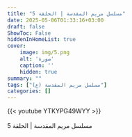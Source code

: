 ```yaml
---
title: "مسلسل مريم المقدسة | الحلقة 5"
date: 2025-05-06T01:33:16+03:00
draft: false
ShowToc: False
hiddenInHomeList: true
cover:
    image: img/5.png
    alt: 'صورة'
    caption: ''
    hidden: true
summary: ""
tags: ["مسلسل مريم المقدسة (ع)"]
categories: []
---
```


{{< youtube YTKYPG49WYY >}}  
<br>
مسلسل مريم المقدسة | الحلقة 5
